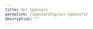```yaml
---
title: Our Sponsors
permalink: /sponsorship/our-sponsors/
description: ""
---
```



<a href="https://www.youtube.com" class="my-link">
  <div class="my-image"></div>
</a>
